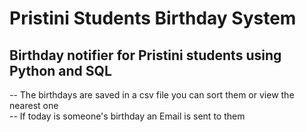 # Pristini Students Birthday System
## Birthday notifier for Pristini students using Python and SQL <br>
-- The birthdays are saved in a csv file you can sort them or view the nearest one <br>
-- If today is someone's birthday an Email is sent to them
